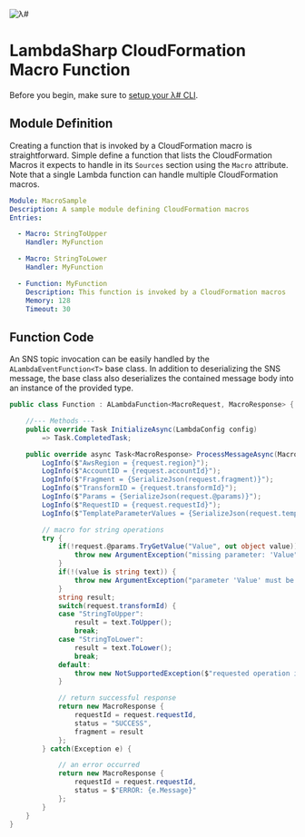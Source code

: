 ![λ#](../../Docs/LambdaSharp_v2_small.png)

# LambdaSharp CloudFormation Macro Function

Before you begin, make sure to [setup your λ# CLI](../../Runtime/).

## Module Definition

Creating a function that is invoked by a CloudFormation macro is straightforward. Simple define a function that lists the CloudFormation Macros it expects to handle in its `Sources` section using the `Macro` attribute. Note that a single Lambda function can handle multiple CloudFormation macros.

```yaml
Module: MacroSample
Description: A sample module defining CloudFormation macros
Entries:

  - Macro: StringToUpper
    Handler: MyFunction

  - Macro: StringToLower
    Handler: MyFunction

  - Function: MyFunction
    Description: This function is invoked by a CloudFormation macros
    Memory: 128
    Timeout: 30
```

## Function Code

An SNS topic invocation can be easily handled by the `ALambdaEventFunction<T>` base class. In addition to deserializing the SNS message, the base class also deserializes the contained message body into an instance of the provided type.

```csharp
public class Function : ALambdaFunction<MacroRequest, MacroResponse> {

    //--- Methods ---
    public override Task InitializeAsync(LambdaConfig config)
        => Task.CompletedTask;

    public override async Task<MacroResponse> ProcessMessageAsync(MacroRequest request, ILambdaContext context) {
        LogInfo($"AwsRegion = {request.region}");
        LogInfo($"AccountID = {request.accountId}");
        LogInfo($"Fragment = {SerializeJson(request.fragment)}");
        LogInfo($"TransformID = {request.transformId}");
        LogInfo($"Params = {SerializeJson(request.@params)}");
        LogInfo($"RequestID = {request.requestId}");
        LogInfo($"TemplateParameterValues = {SerializeJson(request.templateParameterValues)}");

        // macro for string operations
        try {
            if(!request.@params.TryGetValue("Value", out object value)) {
                throw new ArgumentException("missing parameter: 'Value");
            }
            if(!(value is string text)) {
                throw new ArgumentException("parameter 'Value' must be a string");
            }
            string result;
            switch(request.transformId) {
            case "StringToUpper":
                result = text.ToUpper();
                break;
            case "StringToLower":
                result = text.ToLower();
                break;
            default:
                throw new NotSupportedException($"requested operation is not supported: '{request.transformId}'");
            }

            // return successful response
            return new MacroResponse {
                requestId = request.requestId,
                status = "SUCCESS",
                fragment = result
            };
        } catch(Exception e) {

            // an error occurred
            return new MacroResponse {
                requestId = request.requestId,
                status = $"ERROR: {e.Message}"
            };
        }
    }
}
```
